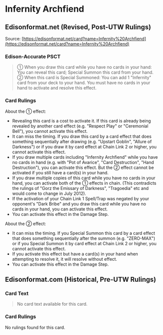 # Infernity Archfiend

## Edisonformat.net (Revised, Post-UTW Rulings)

Source: [https://edisonformat.net/card?name=Infernity%20Archfiend](https://edisonformat.net/card?name=Infernity%20Archfiend)

### Edison-Accurate PSCT

> ① When you draw this card while you have no cards in your hand: You can reveal this card; Special Summon this card from your hand.
> ② When this card is Special Summoned: You can add 1 "Infernity" card from your deck to your hand.
> You must have no cards in your hand to activate and resolve this effect.

### Card Rulings

About the ① effect:
*   Revealing this card is a cost to activate it. If this card is already being revealed by another card effect (e.g. "Respect Play" or "Ceremonial Bell"), you cannot activate this effect.
*   It can miss the timing. If you draw this card by a card effect that does something sequentially after drawing (e.g. "Upstart Goblin", "Allure of Darkness") or if you draw it by card effect at Chain Link 2 or higher, you cannot activate this effect.
*   If you draw multiple cards including "Infernity Archfiend" while you have no cards in hand (e.g. with "Pot of Avarice", "Card Destruction", "Hand Destruction"), you can activate this effect. But the ② effect cannot be activated if you still have a card(s) in your hand.
*   If you draw multiple copies of this card while you have no cards in your hand, you can activate both of the ① effects in chain.
(This contradicts the rulings of "Gorz the Emissary of Darkness", "Tragoedia" etc and would come to change in July 2012).
*   If the activation of your Chain Link 1 Spell/Trap was negated by your opponent's "Dark Bribe" and you draw this card while you have no cards in your hand, you can activate this effect.
*   You can activate this effect in the Damage Step.

About the ② effect:
*   It can miss the timing. If you Special Summon this card by a card effect that does something sequentially after the summon (e.g. "ZERO-MAX") or if you Special Summon it by card effect at Chain Link 2 or higher, you cannot activate this effect.
*   If you activate this effect but have a card(s) in your hand when attempting to resolve it, it will resolve without effect.
*   You can activate this effect in the Damage Step.


## Edisonformat.com (Historical, Pre-UTW Rulings)

### Card Text

> No card text available for this card.

### Card Rulings

No rulings found for this card.


